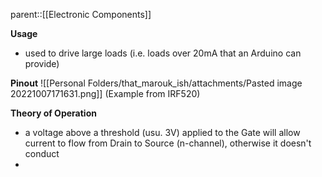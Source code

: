 parent::[[Electronic Components]]

**Usage**
- used to drive large loads (i.e. loads over 20mA that an Arduino can provide)

**Pinout**
![[Personal Folders/that_marouk_ish/attachments/Pasted image 20221007171631.png]]
(Example from IRF520)

**Theory of Operation**
- a voltage above a threshold (usu. 3V) applied to the Gate will allow current to flow from Drain to Source (n-channel), otherwise it doesn't conduct
- 

